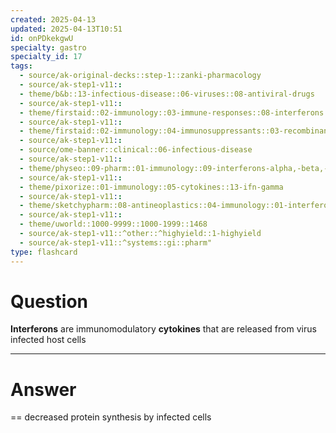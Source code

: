 ```yaml
---
created: 2025-04-13
updated: 2025-04-13T10:51
id: onPDkekgwU
specialty: gastro
specialty_id: 17
tags:
  - source/ak-original-decks::step-1::zanki-pharmacology
  - source/ak-step1-v11::
  - theme/b&b::13-infectious-disease::06-viruses::08-antiviral-drugs
  - source/ak-step1-v11::
  - theme/firstaid::02-immunology::03-immune-responses::08-interferons::ifn-a
  - source/ak-step1-v11::
  - theme/firstaid::02-immunology::04-immunosuppressants::03-recombinant-cytokines-&-clinical-uses::immunotherapy::ifn-a
  - source/ak-step1-v11::
  - source/ome-banner::clinical::06-infectious-disease
  - source/ak-step1-v11::
  - theme/physeo::09-pharm::01-immunology::09-interferons-alpha,-beta,-&-gamma
  - source/ak-step1-v11::
  - theme/pixorize::01-immunology::05-cytokines::13-ifn-gamma
  - source/ak-step1-v11::
  - theme/sketchypharm::08-antineoplastics::04-immunology::01-interferon-a,-b,-y
  - source/ak-step1-v11::
  - theme/uworld::1000-9999::1000-1999::1468
  - source/ak-step1-v11::^other::^highyield::1-highyield
  - source/ak-step1-v11::^systems::gi::pharm"
type: flashcard
---
```


# Question
**Interferons** are immunomodulatory **cytokines** that are released from virus infected host cells

---

# Answer
== decreased protein synthesis by infected cells